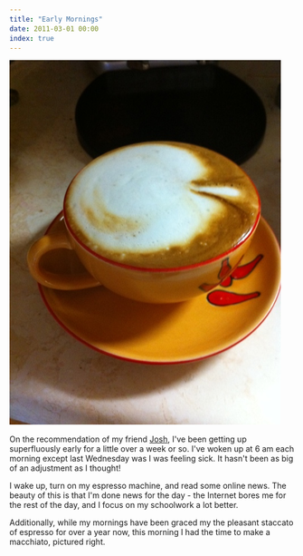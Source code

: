 ```yaml
---
title: "Early Mornings"
date: 2011-03-01 00:00
index: true
---
```


 ![](/img/import/blog/2011/03/early-mornings/330EBB69DC6F4AC3A9E89618A20C3799.jpg)

On the recommendation of my friend [Josh](http://twitter.com/#!/jjcomer), I've been getting up superfluously early for a little over a week or so. I've woken up at 6 am each morning except last Wednesday was I was feeling sick. It hasn't been as big of an adjustment as I thought!

I wake up, turn on my espresso machine, and read some online news. The beauty of this is that I'm done news for the day - the Internet bores me for the rest of the day, and I focus on my schoolwork a lot better.

Additionally, while my mornings have been graced my the pleasant staccato of espresso for over a year now, this morning I had the time to make a macchiato, pictured right.

<!-- more -->
